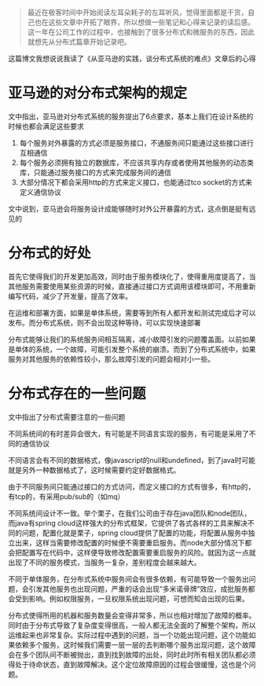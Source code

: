 > 最近在极客时间中开始阅读左耳朵耗子的左耳听风，觉得里面都是干货，自己也在这些文章中开拓了眼界，所以想做一些笔记和心得来记录的读后感。这一年在公司工作的过程中，也接触到了很多分布式和微服务的东西，因此就想先从分布式篇章开始记录吧。

这篇博文我想说说我读了《从亚马逊的实践，谈分布式系统的难点》文章后的心得

# 亚马逊的对分布式架构的规定
文中指出，亚马逊对分布式系统的服务提出了6点要求，基本上我们在设计系统的时候也都会满足这些要求
1. 每个服务对外暴露的方式必须是服务接口，不通服务间只能通过这些接口进行互相通信
1. 每个服务必须拥有独立的数据库，不应该共享内存或者使用其他服务的动态类库，只能通过服务接口的方式来完成服务间的通信
1. 大部分情况下都会采用http的方式来定义接口，也能通过tco socket的方式来定义通信协议

文中说到，亚马逊会将服务设计成能够随时对外公开暴露的方式，这点倒是挺有远见的

# 分布式的好处
首先它使得我们的开发更加高效，同时由于服务模块化了，使得重用度提高了，当其他服务需要使用某些资源的时候，直接通过接口方式调用该模块即可，不用重新编写代码，减少了开发量，提高了效率。

在运维和部署方面，如果是单体系统，需要等到所有人都开发和测试完成后才可以发布。而分布式系统，则不会出现这种等待，可以实现快速部署

分布式能够让我们的系统服务间相互隔离，减小故障引发的问题覆盖面。以前如果是单体的系统，一个故障，可能引发整个系统的崩溃。而到了分布式系统中，如果服务对其他服务的依赖性较小，那么故障引发的问题会相对小一些。

# 分布式存在的一些问题
文中指出了分布式需要注意的一些问题

不同系统间的有时差异会很大，有可能是不同语言实现的服务，有可能是采用了不同的通信协议

不同语言会有不同的数据格式，像javascript的null和undefined，到了java时可能就是另外一种数据格式了，这时候需要约定好数据格式。

由于不同服务间只能通过接口的方式访问，而定义接口的方式有很多，有http的，有tcp的，有采用pub/sub的（如mq）

不同系统间设计不一致。举个栗子，在我们公司由于存在java团队和node团队，而java有spring cloud这样强大的分布式框架，它提供了各式各样的工具来解决不同的问题，配置化就是栗子，spring cloud提供了配置的功能，将配置从服务中独立出来，这样当需要修改配置的时候便不需要重启服务。而node大部分情况下都会把配置写在代码中，这样便导致修改配置需要重启服务的风险。就因为这一点就出现了不同的服务模式，当服务一复杂，差别程度会越来越大。

不同于单体服务，在分布式系统中服务间会有很多依赖，有可能导致一个服务出问题，会引发其他服务也出现问题，严重的话会出现“多米诺骨牌”效应，成批服务都会受到影响。例如权限服务，一旦权限系统出现问题，可想而知会出现的后果。

分布式使得所用的机器和服务数量会变得非常多，所以也相对增加了故障的概率。同时由于分布式导致了复杂度变得很高，一般人都无法全面的了解整个架构，所以运维起来也非常复杂。实际过程中遇到的问题，当一个功能出现问题，这个功能如果依赖多个服务，这时候我们需要一层一层的去判断哪个服务出现问题，这个故障会在多个团队间不断被抛出，直到找到故障的出处，同时此时所有相关团队都必须得处于待命状态，直到故障解决。这个定位故障原因的过程会很缓慢，这也是个问题。
